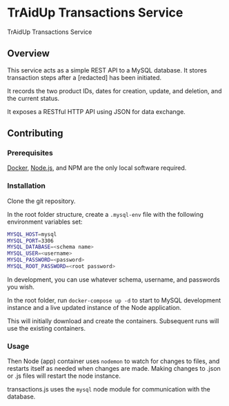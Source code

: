 TrAidUp Transactions Service
============================

TrAidUp Transactions Service

## Overview

This service acts as a simple REST API to a MySQL database.  It stores transaction steps after a [redacted] has been initiated.

It records the two product IDs, dates for creation, update, and deletion, and the current status.

It exposes a RESTful HTTP API using JSON for data exchange.

## Contributing

### Prerequisites

[Docker](https://www.docker.com/), [Node.js](https://nodejs.org/en/), and NPM are the only local software required.

### Installation

Clone the git repository.

In the root folder structure, create a `.mysql-env` file with the following environment variables set:

```bash
MYSQL_HOST=mysql
MYSQL_PORT=3306
MYSQL_DATABASE=<schema name>	
MYSQL_USER=<username>
MYSQL_PASSWORD=<password>
MYSQL_ROOT_PASSWORD=<root password>
```

In development, you can use whatever schema, username, and passwords you wish.

In the root folder, run `docker-compose up -d` to start to MySQL development instance and a live updated instance of the Node application.

This will initially download and create the containers.  Subsequent runs will use the existing containers.  

### Usage

Then Node (app) container uses `nodemon` to watch for changes to files, and restarts itself as needed when changes are made.  Making changes to .json or .js files will restart the node instance.

transactions.js uses the `mysql` node module for communication with the database.

